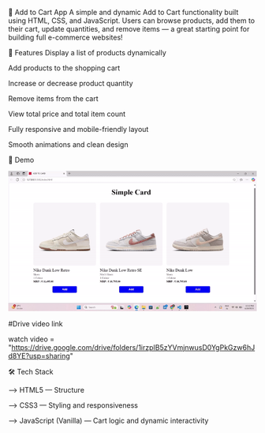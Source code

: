🛒 Add to Cart App A simple and dynamic Add to Cart functionality built using HTML, CSS, and JavaScript. Users can browse products, add them to their cart, update quantities, and remove items — a great starting point for building full e-commerce websites!

🚀 Features Display a list of products dynamically

Add products to the shopping cart

Increase or decrease product quantity

Remove items from the cart

View total price and total item count

Fully responsive and mobile-friendly layout

Smooth animations and clean design

🎥 Demo

<img src="output1.gif">

#Drive video link

watch video = "https://drive.google.com/drive/folders/1irzpIB5zYVmjnwusD0YgPkGzw6hJd8YE?usp=sharing"

🛠️ Tech Stack

--> HTML5 — Structure

--> CSS3 — Styling and responsiveness

--> JavaScript (Vanilla) — Cart logic and dynamic interactivity

